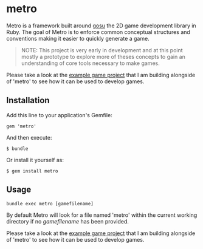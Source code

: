# metro

Metro is a framework built around [gosu](https://github.com/jlnr/gosu) the 2D game development library in Ruby. The goal of Metro is to enforce common conceptual structures and conventions making it easier to quickly generate a game.

> NOTE: This project is very early in development and at this point mostly a prototype to explore more of theses concepts to gain an understanding of core tools necessary to make games.

Please take a look at the [example game project](https://github.com/burtlo/starry-knight) that I am building alongside of 'metro' to see how it can be used to develop games.

## Installation

Add this line to your application's Gemfile:

    gem 'metro'

And then execute:

    $ bundle

Or install it yourself as:

    $ gem install metro

## Usage

```
bundle exec metro [gamefilename]
```

By default Metro will look for a file named 'metro' within the current working directory if no *gamefilename* has been provided.

Please take a look at the [example game project](https://github.com/burtlo/starry-knight) that I am building alongside of 'metro' to see how it can be used to develop games.